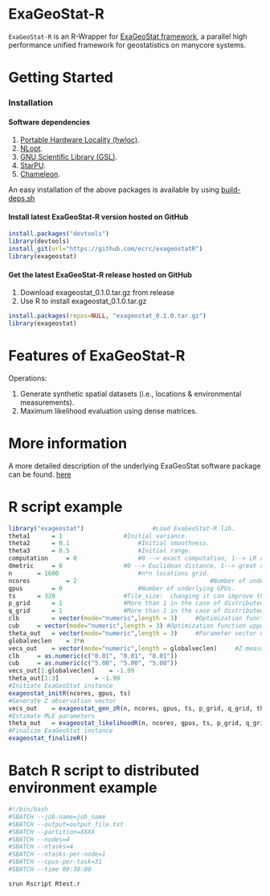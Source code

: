ExaGeoStat-R
============

`ExaGeoStat-R` is an R-Wrapper for [ExaGeoStat framework]((https://github.com/ecrc/exageostat)), a parallel high performance unified framework for geostatistics on manycore systems.

Getting Started
===============

### Installation

#### Software dependencies
1. [Portable Hardware Locality (hwloc)](https://www.open-mpi.org/projects/hwloc/).
2. [NLopt](https://nlopt.readthedocs.io/en/latest/).
3. [GNU Scientific Library (GSL)](https://www.gnu.org/software/gsl/doc/html/index.html).
4. [StarPU](http://starpu.gforge.inria.fr/).
5. [Chameleon](https://project.inria.fr/chameleon/).

An easy installation of the above packages is available by using [build-deps.sh](https://github.com/ecrc/exageostatR/blob/master/build_deps.sh)


#### Install latest ExaGeoStat-R version hosted on GitHub
```r
install.packages("devtools")
library(devtools)
install_git(url="https://github.com/ecrc/exageostatR")
library(exageostat)
```


#### Get the latest ExaGeoStat-R release  hosted on GitHub

1. Download exageostat_0.1.0.tar.gz from release
2. Use R to install exageostat_0.1.0.tar.gz
```r
install.packages(repos=NULL, "exageostat_0.1.0.tar.gz")
library(exageostat)
```


Features of ExaGeoStat-R
========================
Operations:

1. Generate synthetic spatial datasets (i.e., locations & environmental measurements).
2. Maximum likelihood evaluation using dense matrices.


More information
================

A more detailed description of the underlying ExaGeoStat software package can be found. [here](https://github.com/ecrc/exageostat)

R script example
================
```r
library("exageostat")					#Load ExaGeoStat-R lib.
theta1		= 1					#Initial variance.
theta2 		= 0.1					#Initial smoothness.
theta3 		= 0.5   				#Initial range.
computation 	= 0					#0 --> exact computation, 1--> LR approx. computation.
dmetric 	= 0					#0 --> Euclidean distance, 1--> great circle distance.
n		= 1600         				#n*n locations grid.
ncores          = 2                                     #Number of underlying CPUs.
gpus		= 0    					#Number of underlying GPUs.
ts		= 320					#Tile_size:  changing it can improve the performance. No fixed value can be given.
p_grid		= 1					#More than 1 in the case of distributed systems 
q_grid		= 1					#More than 1 in the case of distributed systems ( usually equals to p_grid)
clb 		= vector(mode="numeric",length = 3)  	#Optimization function lower bounds values.
cub		= vector(mode="numeric",length = 3)	#Optimization function upper bounds values.
theta_out 	= vector(mode="numeric",length = 3)   	#Parameter vector output.
globalveclen 	= 3*n
vecs_out 	= vector(mode="numeric",length = globalveclen)     #Z measurements of n locations
clb		= as.numeric(c("0.01", "0.01", "0.01"))
cub		= as.numeric(c("5.00", "5.00", "5.00"))
vecs_out[1:globalveclen]	= -1.99
theta_out[1:3]			= -1.99
#Initiate ExaGeoStat instance
exageostat_initR(ncores, gpus, ts)
#Generate Z observation vector
vecs_out	= exageostat_gen_zR(n, ncores, gpus, ts, p_grid, q_grid, theta1, theta2, theta3, computation, dmetric, globalveclen)
#Estimate MLE parameters
theta_out	= exageostat_likelihoodR(n, ncores, gpus, ts, p_grid, q_grid,  vecs_out[1:n],  vecs_out[n+1:(2*n)],  vecs_out[(2*n+1):(3*n)], clb, cub, computation, dmetric)
#Finalize ExaGeoStat instance
exageostat_finalizeR()
```
Batch R script to distributed environment example
=================================================
```r
#!/bin/bash
#SBATCH --job-name=job_name
#SBATCH --output=output_file.txt
#SBATCH --partition=XXXX
#SBATCH --nodes=4
#SBATCH --ntasks=4
#SBATCH --ntasks-per-node=1
#SBATCH --cpus-per-task=31
#SBATCH --time 00:30:00

srun Rscript Rtest.r
```
